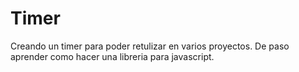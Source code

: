 # Timer
Creando un timer para poder retulizar en varios proyectos.
De paso aprender como hacer una libreria para javascript.

